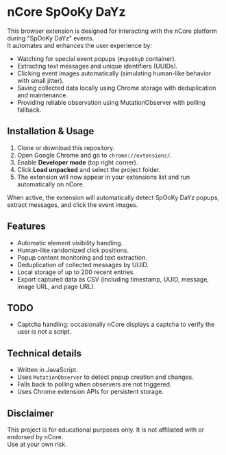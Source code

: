 # nCore SpOoKy DaYz

This browser extension is designed for interacting with the nCore platform during "SpOoKy DaYz" events.  
It automates and enhances the user experience by:

- Watching for special event popups (`#spo0kyD` container).
- Extracting text messages and unique identifiers (UUIDs).
- Clicking event images automatically (simulating human-like behavior with small jitter).
- Saving collected data locally using Chrome storage with deduplication and maintenance.
- Providing reliable observation using MutationObserver with polling fallback.


## Installation & Usage

1. Clone or download this repository.
2. Open Google Chrome and go to `chrome://extensions/`.
3. Enable **Developer mode** (top right corner).
4. Click **Load unpacked** and select the project folder.
5. The extension will now appear in your extensions list and run automatically on nCore.

When active, the extension will automatically detect SpOoKy DaYz popups, extract messages, and click the event images.

## Features

- Automatic element visibility handling.
- Human-like randomized click positions.
- Popup content monitoring and text extraction.
- Deduplication of collected messages by UUID.
- Local storage of up to 200 recent entries.
- Export captured data as CSV (including timestamp, UUID, message, image URL, and page URL).

## TODO

- Captcha handling: occasionally nCore displays a captcha to verify the user is not a script.

## Technical details

- Written in JavaScript.
- Uses `MutationObserver` to detect popup creation and changes.
- Falls back to polling when observers are not triggered.
- Uses Chrome extension APIs for persistent storage.

## Disclaimer

This project is for educational purposes only. It is not affiliated with or endorsed by nCore.  
Use at your own risk.
